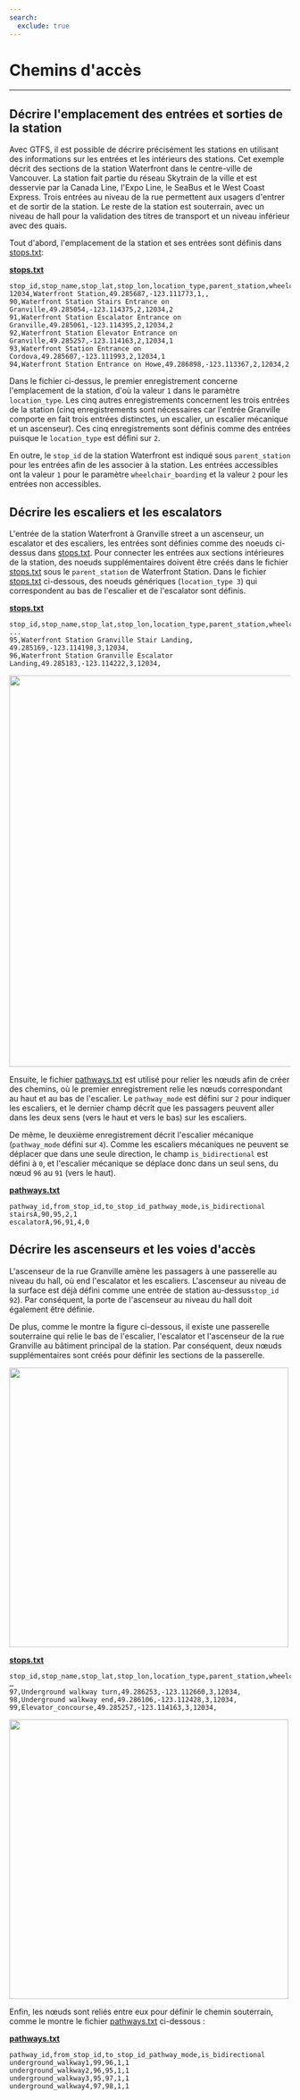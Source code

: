 ```yaml
---
search:
  exclude: true
---
```


# Chemins d'accès

<hr/>

## Décrire l'emplacement des entrées et sorties de la station

Avec GTFS, il est possible de décrire précisément les stations en utilisant des informations sur les entrées et les intérieurs des stations. Cet exemple décrit des sections de la station Waterfront dans le centre-ville de Vancouver. La station fait partie du réseau Skytrain de la ville et est desservie par la Canada Line, l'Expo Line, le SeaBus et le West Coast Express. Trois entrées au niveau de la rue permettent aux usagers d'entrer et de sortir de la station. Le reste de la station est souterrain, avec un niveau de hall pour la validation des titres de transport et un niveau inférieur avec des quais.

Tout d'abord, l'emplacement de la station et ses entrées sont définis dans [stops.txt](../../reference/#pathwaystxt):

[**stops.txt**](../../reference/#stopstxt)

    stop_id,stop_name,stop_lat,stop_lon,location_type,parent_station,wheelchair_boarding
    12034,Waterfront Station,49.285687,-123.111773,1,,
    90,Waterfront Station Stairs Entrance on Granville,49.285054,-123.114375,2,12034,2
    91,Waterfront Station Escalator Entrance on Granville,49.285061,-123.114395,2,12034,2
    92,Waterfront Station Elevator Entrance on Granville,49.285257,-123.114163,2,12034,1
    93,Waterfront Station Entrance on Cordova,49.285607,-123.111993,2,12034,1
    94,Waterfront Station Entrance on Howe,49.286898,-123.113367,2,12034,2

Dans le fichier ci-dessus, le premier enregistrement concerne l'emplacement de la station, d'où la valeur `1` dans le paramètre `location_type`. Les cinq autres enregistrements concernent les trois entrées de la station (cinq enregistrements sont nécessaires car l'entrée Granville comporte en fait trois entrées distinctes, un escalier, un escalier mécanique et un ascenseur). Ces cinq enregistrements sont définis comme des entrées puisque le `location_type` est défini sur `2`.

En outre, le `stop_id` de la station Waterfront est indiqué sous `parent_station` pour les entrées afin de les associer à la station. Les entrées accessibles ont la valeur `1` pour le paramètre `wheelchair_boarding` et la valeur `2` pour les entrées non accessibles.

## Décrire les escaliers et les escalators

L'entrée de la station Waterfront à Granville street a un ascenseur, un escalator et des escaliers, les entrées sont définies comme des noeuds ci-dessus dans [stops.txt](../../reference/#stopstxt). Pour connecter les entrées aux sections intérieures de la station, des noeuds supplémentaires doivent être créés dans le fichier [stops.txt](../../reference/#stopstxt) sous le `parent_station` de Waterfront Station. Dans le fichier [stops.txt](../../reference/#stopstxt) ci-dessous, des noeuds génériques (`location_type 3`) qui correspondent au bas de l'escalier et de l'escalator sont définis.

[**stops.txt**](../../reference/#stopstxt)

    stop_id,stop_name,stop_lat,stop_lon,location_type,parent_station,wheelchair_boarding
    ...
    95,Waterfront Station Granville Stair Landing, 49.285169,-123.114198,3,12034,
    96,Waterfront Station Granville Escalator Landing,49.285183,-123.114222,3,12034,

<img class="center" src="../../../assets/pathways.png" width="700px"/>

Ensuite, le fichier [pathways.txt](../../reference/#pathwaystxt) est utilisé pour relier les nœuds afin de créer des chemins, où le premier enregistrement relie les nœuds correspondant au haut et au bas de l'escalier. Le `pathway_mode` est défini sur `2` pour indiquer les escaliers, et le dernier champ décrit que les passagers peuvent aller dans les deux sens (vers le haut et vers le bas) sur les escaliers.

De même, le deuxième enregistrement décrit l'escalier mécanique (`pathway_mode` défini sur `4`). Comme les escaliers mécaniques ne peuvent se déplacer que dans une seule direction, le champ `is_bidirectional` est défini à `0`, et l'escalier mécanique se déplace donc dans un seul sens, du nœud `96` au `91` (vers le haut).

[**pathways.txt**](../../reference/#pathwaystxt)

    pathway_id,from_stop_id,to_stop_id_pathway_mode,is_bidirectional
    stairsA,90,95,2,1
    escalatorA,96,91,4,0

## Décrire les ascenseurs et les voies d'accès

L'ascenseur de la rue Granville amène les passagers à une passerelle au niveau du hall, où end l'escalator et les escaliers. L'ascenseur au niveau de la surface est déjà défini comme une entrée de station au-dessus`stop_id` `92`). Par conséquent, la porte de l'ascenseur au niveau du hall doit également être définie.

De plus, comme le montre la figure ci-dessous, il existe une passerelle souterraine qui relie le bas de l'escalier, l'escalator et l'ascenseur de la rue Granville au bâtiment principal de la station. Par conséquent, deux nœuds supplémentaires sont créés pour définir les sections de la passerelle.

<img class="center" src="../../../assets/pathways-2.png" width="500px"/>

[**stops.txt**](../../reference/#stopstxt)

    stop_id,stop_name,stop_lat,stop_lon,location_type,parent_station,wheelchair_boarding
    …
    97,Underground walkway turn,49.286253,-123.112660,3,12034,
    98,Underground walkway end,49.286106,-123.112428,3,12034,
    99,Elevator_concourse,49.285257,-123.114163,3,12034,

<img class="center" src="../../../assets/pathways-3.png" width="500px"/>

Enfin, les nœuds sont reliés entre eux pour définir le chemin souterrain, comme le montre le fichier [pathways.txt](../../reference/#pathwaystxt) ci-dessous :

[**pathways.txt**](../../reference/#pathwaystxt)

    pathway_id,from_stop_id,to_stop_id_pathway_mode,is_bidirectional
    underground_walkway1,99,96,1,1
    underground_walkway2,96,95,1,1
    underground_walkway3,95,97,1,1
    underground_walkway4,97,98,1,1
